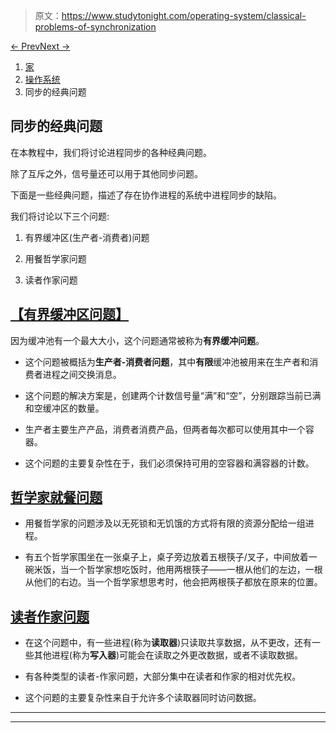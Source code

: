 > 原文：<https://www.studytonight.com/operating-system/classical-problems-of-synchronization>

[← Prev](/operating-system/deadlocks "Deadlocks")[Next →](/operating-system/deadlock-prevention-in-operating-system "Deadlock Prevention in OS")

<nav aria-label="breadcrumb">

1.  [家](/)
2.  [操作系统](/operating-system)
3.  同步的经典问题

</nav>

<article>

# 同步的经典问题

在本教程中，我们将讨论进程同步的各种经典问题。

除了互斥之外，信号量还可以用于其他同步问题。

下面是一些经典问题，描述了存在协作进程的系统中进程同步的缺陷。

我们将讨论以下三个问题:

1.  有界缓冲区(生产者-消费者)问题

2.  用餐哲学家问题

3.  读者作家问题

## <u>[【有界缓冲区问题】](https://www.studytonight.com/operating-system/bounded-buffer)</u>

因为缓冲池有一个最大大小，这个问题通常被称为**有界缓冲问题**。

*   这个问题被概括为**生产者-消费者问题**，其中**有限**缓冲池被用来在生产者和消费者进程之间交换消息。

*   这个问题的解决方案是，创建两个计数信号量“满”和“空”，分别跟踪当前已满和空缓冲区的数量。

*   生产者主要生产产品，消费者消费产品，但两者每次都可以使用其中一个容器。

*   这个问题的主要复杂性在于，我们必须保持可用的空容器和满容器的计数。

## [哲学家就餐问题](https://www.studytonight.com/operating-system/dining-philosophers-problem)

*   用餐哲学家的问题涉及以无死锁和无饥饿的方式将有限的资源分配给一组进程。

*   有五个哲学家围坐在一张桌子上，桌子旁边放着五根筷子/叉子，中间放着一碗米饭，当一个哲学家想吃饭时，他用两根筷子——一根从他们的左边，一根从他们的右边。当一个哲学家想思考时，他会把两根筷子都放在原来的位置。

## [读者作家问题](https://www.studytonight.com/operating-system/readers-writer-problem)

*   在这个问题中，有一些进程(称为**读取器**)只读取共享数据，从不更改，还有一些其他进程(称为**写入器**)可能会在读取之外更改数据，或者不读取数据。

*   有各种类型的读者-作家问题，大部分集中在读者和作家的相对优先权。

*   这个问题的主要复杂性来自于允许多个读取器同时访问数据。

</article>

* * *

* * *